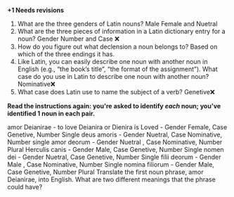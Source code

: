 **+1 Needs revisions**


1. What are the three genders of Latin nouns? Male Female and Nuetral
2. What are the three pieces of information in a Latin dictionary entry for a noun? Gender Number and Case ❌
3. How do you figure out what declension a noun belongs to? Based on which of the three endings it has. 
4. Like Latin, you can easily describe one noun with another noun in English (e.g., “the book’s title”, “the format of the assignment”). 
What case do you use in Latin to describe one noun with another noun? Nominative❌
5. What case does Latin use to name the subject of a verb? Genetive❌



**Read the instructions again:  you're asked to identify  *each* noun; you've identified 1 noun in each pair.**


amor Deianirae - to love Deianira or Dienira is Loved - Gender Female, Case Genetive, Number Single 
deus amoris  - Gender Nuetral, Case Nominative, Number single 
amor deorum - Gender Nuetral , Case Nominative, Number Plural
Herculis canis - Gender Male, Case Genetive, Number Single
nomen dei - Gender Nuetral, Case Genetive, Number Single
filii deorum - Gender Male , Case Nominative, Number Single
nomina filiorum - Gender Male, Case Genetive, Number Plural
Translate the first noun phrase, amor Deianirae, into English. What are two different meanings that the phrase could have?
